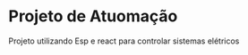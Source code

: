 <h1>Projeto de Atuomação</h1>

<P>Projeto utilizando Esp e react para controlar sistemas elétricos </P>


